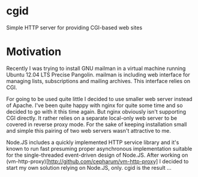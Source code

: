 cgid
====

Simple HTTP server for providing CGI-based web sites


# Motivation

Recently I was trying to install GNU mailman in a virtual machine running
Ubuntu 12.04 LTS Precise Pangolin. mailman is including web interface for
managing lists, subscriptions and mailing archives. This interface relies on
CGI.

For going to be used quite little I decided to use smaller web server instead
of Apache. I've been quite happy with nginx for quite some time and so decided
to go with it this time again. But nginx obviously isn't supporting CGI directly.
It rather relies on a separate local-only web server to be covered in reverse
proxy mode. For the sake of keeping installation small and simple this pairing
of two web servers wasn't attractive to me.

Node.JS includes a quickly implemented HTTP service library and it's known to
run fast presuming proper asynchronous implementation suitable for the
single-threaded event-driven design of Node.JS. After working on
(vm-http-proxy)[http://github.com/cepharum/vm-http-proxy] I decided to start
my own solution relying on Node.JS, only. cgid is the result ...


